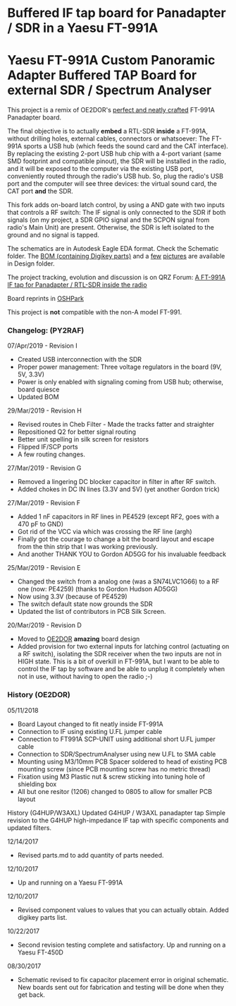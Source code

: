 # Buffered IF tap board for Panadapter / SDR in a Yaesu FT-991A
# Yaesu FT-991A Custom Panoramic Adapter Buffered TAP Board for external SDR / Spectrum Analyser

This project is a remix of OE2DOR's [perfect and neatly crafted](https://raw.githubusercontent.com/Lightning1984/FT991A-PAT/master/Design/FT991-PAT_Installed.jpg) FT-991A Panadapter board.

The final objective is to actually **embed** a RTL-SDR **inside** a FT-991A, without drilling holes, external cables, connectors or whatsoever: The FT-991A sports a USB hub (which feeds the sound card and the CAT interface). By replacing the existing 2-port USB hub chip with a 4-port variant (same SMD footprint and compatible pinout), the SDR will be installed in the radio, and it will be exposed to the computer via the existing USB port, conveniently routed through the radio's USB hub. So, plug the radio's USB port and the computer will see three devices: the virtual sound card, the CAT port **and** the SDR.

This fork adds on-board latch control, by using a AND gate with two inputs that controls a RF switch: The IF signal is only connected to the SDR if both signals (on my project, a SDR GPIO signal and the SCPON signal from radio's Main Unit) are present. Otherwise, the SDR is left isolated to the ground and no signal is tapped.

The schematics are in Autodesk Eagle EDA format. Check the Schematic folder.
The [BOM (containing Digikey parts)](Design/parts-digikey.md) and a [few](https://raw.githubusercontent.com/rfrht/FT991A-PAT/master/Design/FT-991A_PAT-Back.png) [pictures](https://raw.githubusercontent.com/rfrht/FT991A-PAT/master/Design/FT-991A_PAT-front.png) are available in Design folder.

The project tracking, evolution and discussion is on QRZ Forum: [A FT-991A IF tap for Panadapter / RTL-SDR inside the radio](https://forums.qrz.com/index.php?threads/hard-hack-embedding-a-sdr-in-ft-991a-need-rf-designers-review.650840/)

Board reprints in [OSHPark](https://oshpark.com/projects/l2nCpoVc)

This project is **not** compatible with the non-A model FT-991.

### Changelog: (PY2RAF)

07/Apr/2019 - Revision I
* Created USB interconnection with the SDR
* Proper power management: Three voltage regulators in the board (9V, 5V, 3.3V)
* Power is only enabled with signaling coming from USB hub; otherwise, board quiesce
* Updated BOM

29/Mar/2019 - Revision H
* Revised routes in Cheb Filter - Made the tracks fatter and straighter
* Repositioned Q2 for better signal routing
* Better unit spelling in silk screen for resistors
* Flipped IF/SCP ports
* A few routing changes.

27/Mar/2019 - Revision G
* Removed a lingering DC blocker capacitor in filter in after RF switch.
* Added chokes in DC IN lines (3.3V and 5V) (yet another Gordon trick)

27/Mar/2019 - Revision F
* Added 1 nF capacitors in RF lines in PE4529 (except RF2, goes with a 470 pF to GND)
* Got rid of the VCC via which was crossing the RF line (argh)
* Finally got the courage to change a bit the board layout and escape from the thin strip that I was working previously.
* And another THANK YOU to Gordon AD5GG for his invaluable feedback

25/Mar/2019 - Revision E
* Changed the switch from a analog one (was a SN74LVC1G66) to a RF one (now: PE4259) (thanks to Gordon Hudson AD5GG)
* Now using 3.3V (because of PE4529)
* The switch default state now grounds the SDR
* Updated the list of contributors in PCB Silk Screen.

20/Mar/2019 - Revision D
* Moved to [OE2DOR](https://github.com/Lightning1984) **amazing** board design
* Added provision for two external inputs for latching control (actuating on a RF switch), isolating the SDR receiver when the two inputs are not in HIGH state. This is a bit of overkill in FT-991A, but I want to be able to control the IF tap by software and be able to unplug it completely when not in use, without having to open the radio ;-)

### History (OE2DOR)

05/11/2018
 - Board Layout changed to fit neatly inside FT-991A
 - Connection to IF using existing U.FL jumper cable 
 - Connection to FT991A SCP-UNIT using additional short U.FL jumper cable
 - Connection to SDR/SpectrumAnalyser using new U.FL to SMA cable
 - Mounting using M3/10mm PCB Spacer soldered to head of existing PCB mounting screw (since PCB mounting screw has no metric thread)
 - Fixation using M3 Plastic nut & screw sticking into tuning hole of shielding box
 - All but one resitor (1206) changed to 0805 to allow for smaller PCB layout

History (G4HUP/W3AXL)
Updated G4HUP / W3AXL panadapter tap
Simple revision to the G4HUP high-impedance IF tap with specific components and updated filters.

12/14/2017
 - Revised parts.md to add quantity of parts needed.

12/10/2017
 - Up and running on a Yaesu FT-991A

12/10/2017
 - Revised component values to values that you can actually obtain. Added digikey parts list.

10/22/2017
 - Second revision testing complete and satisfactory. Up and running on a Yaesu FT-450D

08/30/2017
 - Schematic revised to fix capacitor placement error in original schematic. New boards sent out for fabrication and testing will be done when they get back.

